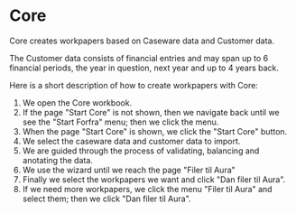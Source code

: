 # Core

Core creates workpapers based on Caseware data and Customer data.

The Customer data consists of financial entries and may span up to 6 financial periods, the year in question, next year and up to 4 years back.

Here is a short description of how to create workpapers with Core:

1) We open the Core workbook.
2) If the page "Start Core" is not shown, then we navigate back until we see the "Start Forfra" menu; then we click the menu.
3) When the page "Start Core" is shown, we click the "Start Core" button.
4) We select the caseware data and customer data to import.
5) We are guided through the process of validating, balancing and anotating the data.
6) We use the wizard until we  reach the page "Filer til Aura"
7) Finally we select the workpapers we want and click "Dan filer til Aura".
8) If we need more workpapers, we click the menu "Filer til Aura" and select them; then we click "Dan filer til Aura".
